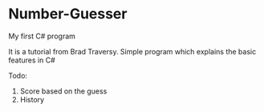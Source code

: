 # Number-Guesser
My first C# program

It is a tutorial from Brad Traversy. Simple program which explains the basic features in C#

Todo:
1. Score based on the guess
2. History
